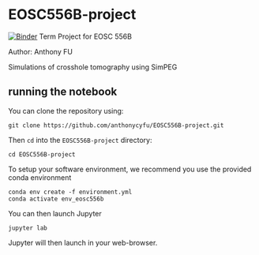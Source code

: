 # EOSC556B-project
[![Binder](https://mybinder.org/badge_logo.svg)](https://mybinder.org/v2/gh/anthonycyfu/EOSC556B-project.git/HEAD)
 Term Project for EOSC 556B

Author: Anthony FU

Simulations of crosshole tomography using SimPEG

## running the notebook 

You can clone the repository using: 
```
git clone https://github.com/anthonycyfu/EOSC556B-project.git
```

Then `cd` into the `EOSC556B-project` directory:

```
cd EOSC556B-project
```

To setup your software environment, we recommend you use the provided conda environment

```
conda env create -f environment.yml
conda activate env_eosc556b
```

You can then launch Jupyter

```
jupyter lab
```

Jupyter will then launch in your web-browser.